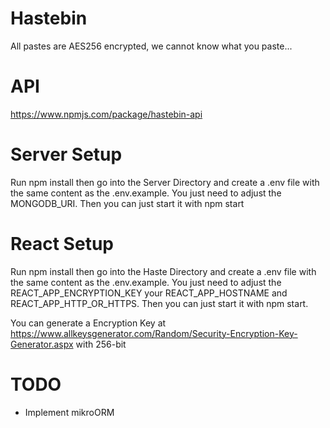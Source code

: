 # Hastebin

All pastes are AES256 encrypted, we cannot know what you paste...

# API
https://www.npmjs.com/package/hastebin-api

# Server Setup

Run npm install then go into the Server Directory and create a .env file with the same content as the .env.example. You just need to adjust the MONGODB_URI.
Then you can just start it with npm start

# React Setup

Run npm install then go into the Haste Directory and create a .env file with the same content as the .env.example. You just need to adjust the REACT_APP_ENCRYPTION_KEY your REACT_APP_HOSTNAME and REACT_APP_HTTP_OR_HTTPS.
Then you can just start it with npm start.

You can generate a Encryption Key at https://www.allkeysgenerator.com/Random/Security-Encryption-Key-Generator.aspx with 256-bit

# TODO

- Implement mikroORM
